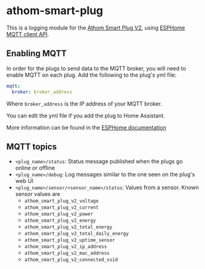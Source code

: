 # athom-smart-plug

This is a logging module for the [Athom Smart Plug V2](https://www.athom.tech/blank-1/esphome-au-plug),
using [ESPHome MQTT client API](https://esphome.io/components/mqtt.html).

## Enabling MQTT

In order for the plugs to send data to the MQTT broker, you will need to enable MQTT on each plug. Add the following to 
the plug's yml file:

```yaml
mqtt:
  broker: broker_address
```

Where `broker_address` is the IP address of your MQTT broker.

You can edit the yml file if you add the plug to Home Assistant.

More information can be found in the [ESPHome documentation](https://esphome.io/components/mqtt.html)

## MQTT topics

- `<plug_name>/status`: Status message published when the plugs go online or offline
- `<plug_name>/debug`: Log messages similar to the one seen on the plug's web UI
- `<plug_name>/sensor/<sensor_name>/status`: Values from a sensor. Known sensor values are
  - `athom_smart_plug_v2_voltage`
  - `athom_smart_plug_v2_current`
  - `athom_smart_plug_v2_power`
  - `athom_smart_plug_v2_energy`
  - `athom_smart_plug_v2_total_energy`
  - `athom_smart_plug_v2_total_daily_energy`
  - `athom_smart_plug_v2_uptime_sensor`
  - `athom_smart_plug_v2_ip_address`
  - `athom_smart_plug_v2_mac_address`
  - `athom_smart_plug_v2_connected_ssid`